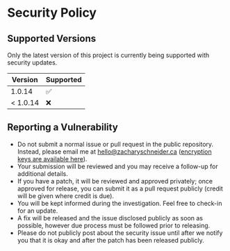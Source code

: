# Security Policy

## Supported Versions

Only the latest version of this project is currently being supported with security updates.

| Version  | Supported          |
| -------- | ------------------ |
| 1.0.14   | :white_check_mark: |
| < 1.0.14 | :x:                |

## Reporting a Vulnerability

* Do not submit a normal issue or pull request in the public repository. Instead, please email me at hello@zacharyschneider.ca ([encryption keys are available here](https://www.zacharyschneider.ca/about)).
* Your submission will be reviewed and you may receive a follow-up for additional details.
* If you have a patch, it will be reviewed and approved privately; once approved for release, you can submit it as a pull request publicly (credit will be given where credit is due).
* You will be kept informed during the investigation. Feel free to check-in for an update.
* A fix will be released and the issue disclosed publicly as soon as possible, however due process must be followed prior to releasing.
* Please do not publicly post about the security issue until after we notify you that it is okay and after the patch has been released publicly.
